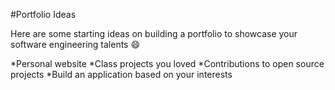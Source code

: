 #Portfolio Ideas

Here are some starting ideas on building a portfolio to showcase your software engineering talents :smile:

*Personal website 
*Class projects you loved
*Contributions to open source projects
*Build an application based on your interests
